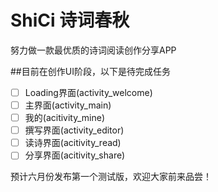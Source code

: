 # ShiCi 诗词春秋
努力做一款最优质的诗词阅读创作分享APP

##目前在创作UI阶段，以下是待完成任务
- [ ] Loading界面(activity_welcome)
- [ ] 主界面(activity_main)
- [ ] 我的(acitivity_mine)
- [ ] 撰写界面(activity_editor)
- [ ] 读诗界面(acitivity_read)
- [ ] 分享界面(acitivity_share)

预计六月份发布第一个测试版，欢迎大家前来品尝！
